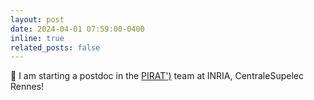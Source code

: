 ```yaml
---
layout: post
date: 2024-04-01 07:59:00-0400
inline: true
related_posts: false
---
```


:office: I am starting a postdoc in the <a href="https://team.inria.fr/pirat/">PIRAT\')</a> team at INRIA, CentraleSupelec Rennes!
